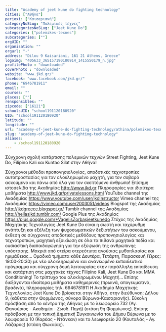 ```yaml
---
title: "Academy of jeet kune do fighting technology"
cities: ["Αθήνα"]
perioxi: ["Καισαριανή"]
categoryNoSLug: "Πολεμικές τέχνες"
subcategoriesNoSLug: ["Jeet Kune Do"]
categories: ["polemikes-texnes"]
subcategories: [""]
orgUID: ""
organisation: ""
orgurl: "-"
address: "Dilou 9 Kaisariani, 161 21 Athens, Greece"
logoimg: "405633_365157190180914_1415550179_n.jpg"
profilePhoto : "downloaded"
coverPhoto : "downloaded"
website: "www.jkd.gr/"
facebook: "www.facebook.com/jkd.gr/"
phone: "6946781911"
email: ""
courses: ""
places: [""]
rensponsibles: ""
zipcode: ["16121"]
schoolsUID: "school191120180920"
UID: "school191120180920"
latitude: ""
longitude: ""
url: "academy-of-jeet-kune-do-fighting-technology/athina/polemikes-texnes/"
slug: "academy-of-jeet-kune-do-fighting-technology"
aliases:
    - /school191120180920
---
```



Σύγχρονη σχολή κατάρτισης πολεμικών τεχνών Street Fighting, Jeet Kune Do, Filipino Kali και Kuntao Silat στην Αθήνα!

Σύγχρονοι μέθοδοι προπονησιολογίας, αποδοτικές τεχνοτροπίες αυτοπροστασίας για τον ολοκληρωμένο μαχητή, για τον σοβαρό ασκούμενο και πάνω από όλα για τον σκεπτόμενο άνθρωπο! Επίσημη ιστοσελίδα της Ακαδημίας http://www.jkd.gr Πληροφορίες για ιδιαίτερα μαθήματα http://www.jkd.gr/privatelessons.html YouTube channel της Ακαδημίας https://www.youtube.com/user/jkdinstructor Vimeo channel της Ακαδημίας https://vimeo.com/user2003051/videos Blogspot της Ακαδημίας http://jkdgreece.blogspot.gr/ Tumblr channel της Ακαδημίας http://hellasjkd.tumblr.com/ Google Plus της Ακαδημίας https://plus.google.com/+VagelisZorbasjeetkunedo Στόχος της Ακαδημίας Μαχητικής Τεχνολογίας Jeet Kune Do είναι η σωστή και ταχύρυθμη ανάπτυξη και εξέλιξη των ψυχοσωματικών δεξιοτήτων του ασκούμενου, έκθεση σε σύγχρονες αποδοτικές μεθόδους προπονησιολογίας και τεχνοτροπιών, μαχητική εξοικίωση σε όλα τα πιθανά μαχητικά πεδία και ουσιαστική διαπαιδαγώγηση για την εξύψωση της ανθρώπινης υπόστασης. Μακριά από στείρα στερεότυπα ανούσιας μυθοπλασίας και ημιμάθειας… Ομαδικά τμήματα κάθε Δευτέρα, Τετάρτη, Παρασκευή (Ώρες: 19:00-20:30) με νέο ολοκληρωμένο και ανανεωμένο εκπαιδευτικό πρόγραμμα και σύγχρονη δομή λειτουργίας στην παράλληλη εκπαίδευση και κατάρτιση στις μαχητικές τέχνες Filipino Kali, Jeet Kune Do και MMA Conditioning! Το τρίπτυχο του ολοκληρωμένου Μαχητή… Επίσης διεξάγονται ιδιαίτερα μαθήματα καθημερινές (πρωινά, απογευματινά, βραδινά), πληροφορίες τηλ. 6946781911 Η Ακαδημία Μαχητικής Τεχνολογίας Jeet Kune Do βρίσκεται στην Αθήνα, στην διεύθυνση: Δήλου 9, (κάθετα στην Φορμίωνος, σύνορα Βύρωνα-Καισαριανής). Εύκολη πρόσβαση από το κέντρο της Αθήνας με το λεωφορείο 732 (Αγ. Φανούριος - Ακαδημία - Ζωοδ. Πηγή) (στάση 9η Φορμίωνος). Επίσης πρόσβαση με την τοπική Δημοτική Συγκοινωνία του Δήμου Βύρωνα με το λεωφορείο 10 (Καρέας - Ντάνκαν) και το λεωφορείο 20 (Κουταλάς - Αγ. Λάζαρος) (στάση Φωκαίας).